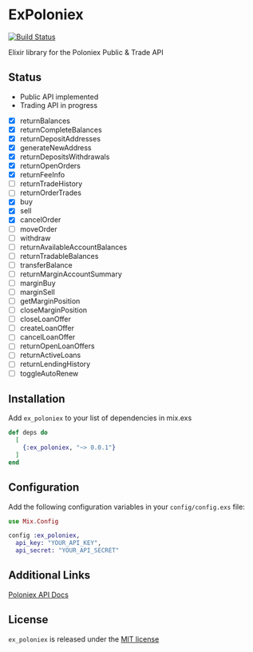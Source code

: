 # ExPoloniex
[![Build Status](https://circleci.com/gh/fremantle-capital/ex_poloniex.svg?style=svg)](https://circleci.com/gh/fremantle-capital/ex_poloniex)

Elixir library for the Poloniex Public & Trade API

## Status

* Public API implemented
* Trading API in progress

- [x] returnBalances
- [x] returnCompleteBalances
- [x] returnDepositAddresses
- [x] generateNewAddress
- [x] returnDepositsWithdrawals
- [x] returnOpenOrders
- [x] returnFeeInfo
- [ ] returnTradeHistory
- [ ] returnOrderTrades
- [x] buy
- [x] sell
- [x] cancelOrder
- [ ] moveOrder
- [ ] withdraw
- [ ] returnAvailableAccountBalances
- [ ] returnTradableBalances
- [ ] transferBalance
- [ ] returnMarginAccountSummary
- [ ] marginBuy
- [ ] marginSell
- [ ] getMarginPosition
- [ ] closeMarginPosition
- [ ] closeLoanOffer
- [ ] createLoanOffer
- [ ] cancelLoanOffer
- [ ] returnOpenLoanOffers
- [ ] returnActiveLoans
- [ ] returnLendingHistory
- [ ] toggleAutoRenew

## Installation

Add `ex_poloniex` to your list of dependencies in mix.exs

```elixir
def deps do
  [
    {:ex_poloniex, "~> 0.0.1"}
  ]
end
```

## Configuration

Add the following configuration variables in your `config/config.exs` file:

```elixir
use Mix.Config

config :ex_poloniex,
  api_key: "YOUR_API_KEY",
  api_secret: "YOUR_API_SECRET"
```

## Additional Links

[Poloniex API Docs](https://poloniex.com/support/api/)

## License

`ex_poloniex` is released under the [MIT license](./LICENSE.md)
